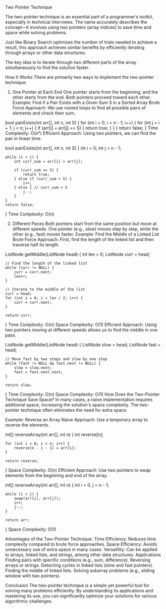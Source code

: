 Two Pointer Technique

The two-pointer technique is an essential part of a programmer’s toolkit, especially in technical interviews. The name accurately describes the concept—it involves using two pointers (array indices) to save time and space while solving problems.

Just like Binary Search optimizes the number of trials needed to achieve a result, this approach achieves similar benefits by efficiently iterating through arrays or other data structures.

The key idea is to iterate through two different parts of the array simultaneously to find the solution faster.

How It Works
There are primarily two ways to implement the two-pointer technique:

1. One Pointer at Each End
One pointer starts from the beginning, and the other starts from the end.
Both pointers proceed toward each other.
Example: Find if a Pair Exists with a Given Sum S in a Sorted Array
Brute Force Approach:
We use nested loops to find all possible pairs of elements and check their sum.

bool pairExists(int arr[], int n, int S) {
    for (int i = 0; i < n - 1; i++) {
        for (int j = i + 1; j < n; j++) {
            if (arr[i] + arr[j] == S) {
                return true;
            }
        }
    }
    return false;
}
Time Complexity: O(n²)
Efficient Approach:
Using two pointers, we can find the pair in linear time.

bool pairExists(int arr[], int n, int S) {
    int i = 0;
    int j = n - 1;

    while (i < j) {
        int curr_sum = arr[i] + arr[j];

        if (curr_sum == S) {
            return true;
        } else if (curr_sum < S) {
            i++;
        } else { // curr_sum > S
            j--;
        }
    }
    return false;
}
Time Complexity: O(n)

2. Different Paces
Both pointers start from the same position but move at different speeds.
One pointer (e.g., slow) moves step by step, while the other (e.g., fast) moves faster.
Example: Find the Middle of a Linked List
Brute Force Approach:
First, find the length of the linked list and then traverse half its length.

ListNode getMiddle(ListNode head) {
    int len = 0;
    ListNode curr = head;

    // Find the length of the linked list
    while (curr != NULL) {
        curr = curr.next;
        len++;
    }

    // Iterate to the middle of the list
    curr = head;
    for (int i = 0; i < len / 2; i++) {
        curr = curr.next;
    }

    return curr;
}
Time Complexity: O(n)
Space Complexity: O(1)
Efficient Approach:
Using two pointers moving at different speeds allows us to find the middle in one pass.

ListNode getMiddle(ListNode head) {
    ListNode slow = head;
    ListNode fast = head;

    // Move fast by two steps and slow by one step
    while (fast != NULL && fast.next != NULL) {
        slow = slow.next;
        fast = fast.next.next;
    }

    return slow;
}
Time Complexity: O(n)
Space Complexity: O(1)
How Does the Two-Pointer Technique Save Space?
In many cases, a naive implementation requires additional space, increasing the solution's space complexity. The two-pointer technique often eliminates the need for extra space.

Example: Reverse an Array
Naive Approach:
Use a temporary array to reverse the elements.

int[] reverseArray(int arr[], int n) {
    int reverse[n];

    for (int i = 0; i < n; i++) {
        reverse[n - i - 1] = arr[i];
    }

    return reverse;
}
Space Complexity: O(n)
Efficient Approach:
Use two pointers to swap elements from the beginning and end of the array.

int[] reverseArray(int arr[], int n) {
    int i = 0, j = n - 1;

    while (i < j) {
        swap(arr[i], arr[j]);
        i++;
        j--;
    }

    return arr;
}
Space Complexity: O(1)

Advantages of the Two-Pointer Technique:
Time Efficiency: Reduces time complexity compared to brute force approaches.
Space Efficiency: Avoids unnecessary use of extra space in many cases.
Versatility: Can be applied to arrays, linked lists, and strings, among other data structures.
Applications
Finding pairs with specific conditions (e.g., sum, difference).
Reversing arrays or strings.
Detecting cycles in linked lists (slow and fast pointers).
Finding the middle of linked lists.
Solving subarray problems (e.g., sliding window with two pointers).

Conclusion
The two-pointer technique is a simple yet powerful tool for solving many problems efficiently. By understanding its applications and mastering its use, you can significantly optimize your solutions for various algorithmic challenges.

